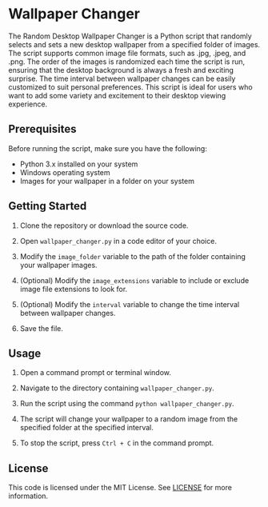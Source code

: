 # Wallpaper Changer

The Random Desktop Wallpaper Changer is a Python script that randomly selects and sets a new desktop wallpaper from a specified folder of images. The script supports common image file formats, such as .jpg, .jpeg, and .png. The order of the images is randomized each time the script is run, ensuring that the desktop background is always a fresh and exciting surprise. The time interval between wallpaper changes can be easily customized to suit personal preferences. This script is ideal for users who want to add some variety and excitement to their desktop viewing experience.

## Prerequisites

Before running the script, make sure you have the following:

- Python 3.x installed on your system
- Windows operating system
- Images for your wallpaper in a folder on your system

## Getting Started

1. Clone the repository or download the source code.

2. Open `wallpaper_changer.py` in a code editor of your choice.

3. Modify the `image_folder` variable to the path of the folder containing your wallpaper images.

4. (Optional) Modify the `image_extensions` variable to include or exclude image file extensions to look for.

5. (Optional) Modify the `interval` variable to change the time interval between wallpaper changes.

6. Save the file.

## Usage

1. Open a command prompt or terminal window.

2. Navigate to the directory containing `wallpaper_changer.py`.

3. Run the script using the command `python wallpaper_changer.py`.

4. The script will change your wallpaper to a random image from the specified folder at the specified interval.

5. To stop the script, press `Ctrl + C` in the command prompt.

## License

This code is licensed under the MIT License. See [LICENSE](LICENSE) for more information.
